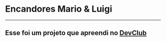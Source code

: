 <h1>Encandores Mario & Luigi</h1>
<hr>
<h2>Esse foi um projeto que apreendi no <a href="https://rodolfomori.com.br/devclub-n1/">DevClub</a> </h2>
